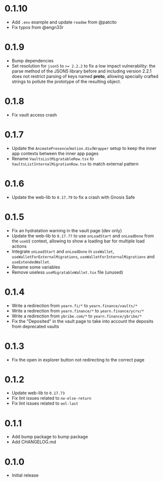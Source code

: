 # 0.1.10
- Add `.env` example and update `readme` from @patcito
- Fix typos from @engn33r

# 0.1.9
- Bump dependencies
- Set resolution for `json5` to `>= 2.2.2` to fix a low impact vulnerability: the parse method of the JSON5 library before and including version 2.2.1 does not restrict parsing of keys named __proto__, allowing specially crafted strings to pollute the prototype of the resulting object.

# 0.1.8
- Fix vault access crash

# 0.1.7
- Update the `AnimatePresence`/`motion.div`/`Wrapper` setup to keep the inner app contexts between the inner app pages
- Rename `VaultsListMigratableRow.tsx` to `VaultsListInternalMigrationRow.tsx` to match external pattern

# 0.1.6
- Update the web-lib to `0.17.79` to fix a crash with Gnosis Safe

# 0.1.5
- Fix an hydratation warning in the vault page (dev only)
- Update the web-lib to `0.17.77` to use `onLoadStart` and `onLoadDone` from the `useUI` context, allowing to show a loading bar for multiple load actions
- Integrate `onLoadStart` and `onLoadDone` in `useWallet`, `useWalletForExternalMigrations`, `useWalletForInternalMigrations` and `useExtendedWallet`.
- Rename some variables
- Remove useless `useMigratableWallet.tsx` file (unused)

# 0.1.4
- Write a redirection from `yearn.fi/*` to `yearn.finance/vaults/*`
- Write a redirection from `yearn.finance/*` to `yearn.finance/ycrv/*`
- Write a redirection from `ybribe.com/*` to `yearn.finance/ybribe/*`
- Fix the "Deposited" in the vault page to take into account the deposits from deprecated vaults

# 0.1.3
- Fix the open in explorer button not redirecting to the correct page

# 0.1.2
- Update web-lib to `0.17.73`
- Fix lint issues related to `no-else-return`
- Fix lint issues related to `eol-last`

# 0.1.1
- Add bump package to bump package
- Add CHANGELOG.md

# 0.1.0
- Initial release